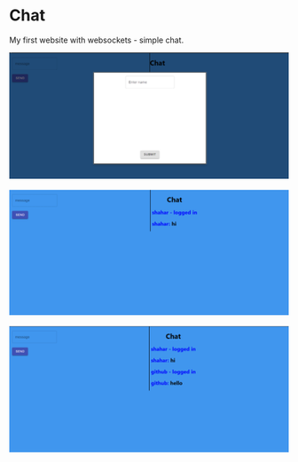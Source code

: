 # Chat

My first website with websockets - simple chat.

<img src="./main.png" />
<br/>
<br/>
<img src="./second.png" />
<br/>
<br/>
<img src="./third.png" />
<br/>
<br/>
